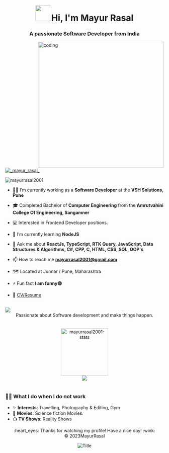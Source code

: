 <h1 align="center"><img src="https://raw.githubusercontent.com/nixin72/nixin72/master/wave.gif" height="50" width="50"></img>Hi, I'm Mayur Rasal</h1>
<h3 align="center">A passionate Software Developer from India</h3>
<img align="right" alt="coding" width="400" src="https://www.lambdatest.com/resources/images/news24.gif"
     

<p align="left"> <a href="https://twitter.com/_mayur_rasal_" target="blank"><img src="https://img.shields.io/twitter/follow/_mayur_rasal_?logo=twitter&style=for-the-badge" alt="_mayur_rasal_" /></a> </p>

<p align="left"> <img src="https://komarev.com/ghpvc/?username=mayurrasal2001&label=Profile%20views&color=0e75b6&style=flat" alt="mayurrasal2001" /> </p>


- 👨‍💻 I’m currently working as a **Software Developer** at the **VSH Solutions, Pune**
- 🎓 Completed Bachelor of **Computer Engineering** from the **Amrutvahini College Of    Engineering, Sangamner**

- 💻 Interested in Frontend Developer positions.
- 🌱 I’m currently learning **NodeJS**

- 💬 Ask me about **ReactJs, TypeScript, RTK Query, JavaScript, Data Structures & Algorithms, C#, CPP, C, HTML, CSS, SQL, OOP's**

- 📫 How to reach me **mayurrasal2001@gmail.com**
  
- 🗺️ Located at Junnar / Pune, Maharashtra
- ⚡ Fun fact **I am funny😅**
- 💼 [CV/Resume](https://drive.google.com/file/d/1A137GEc6if16Vl7QhA4N7IRxND6Z3Kt-/view?usp=sharing "CV/Resume")


<br>
  
<img src="https://imgur.com/rilHVxA.png"/> 

<center>Passionate about Software development and make things happen.</center>

<br>

<br>


<!-- <div align="center">
<img height="150em" src="https://github-readme-stats.vercel.app/api/top-langs/?username=mayurrasal2001&layout=compact&show_icon=true&theme=algolia" alt="mayurrasal2001-langs"/>
<img height="150em" src="https://github-readme-stats.vercel.app/api/?username=mayurrasal2001&layout=compact&show_icon=true&theme=algolia" alt="mayurrasal2001-stats"/>
</div>
<div align="center">
  <img src="http://github-readme-streak-stats.herokuapp.com?user=mayurrasal2001&theme=algolia&background=0d1117&hide_border=true" />
</div>
 -->
 
 

<div align="center">
<!-- <img height="150em" src="https://github-readme-stats.vercel.app/api/top-langs/?username=mayurrasal2001&layout=compact&show_icon=true&theme=algolia" alt="mayurrasal2001-langs"/> -->
<img height="150em" src="https://github-readme-stats.vercel.app/api/?username=mayurrasal2001&layout=compact&show_icon=true&theme=algolia" alt="mayurrasal2001-stats"/>
</div>
<div align="center">
  <img src="http://github-readme-streak-stats.herokuapp.com?user=mayurrasal2001&theme=algolia&background=0d1117&hide_border=true" />
</div>


 <br>

<!--
---
<div align="center">
<img src="butterfly.gif" width=30%><img src="dog.gif" width=20%>
 </div> -->
  
 ### 🙎‍♂️ What I do when I do not work
- ✨ **Interests**: Travelling, Photography & Editing, Gym
- 🎥 **Movies**: Science fiction Movies.
- 📺 **TV Shows**: Reality Shows

<!--
## <img src='https://raw.githubusercontent.com/ShahriarShafin/ShahriarShafin/main/Assets/handshake.gif' height="60" width="120"> For More Information, Please Check Out or Connect Me Via
<p align="center">

  <a href="mailto:mayurrasal2001@gmail.com" >
    <img align="center" alt="mayurrasal2001 | Gmail" width="26px" src="https://github.com/SatYu26/SatYu26/blob/master/Assets/Gmail.svg" />
  </a> &nbsp;&nbsp;
  
  <a href="https://www.linkedin.com/in/mayur-rasal-190116208/" target="_blank">
    <img align="center" alt="mayurrasal2001 | Linkedin" width="24px" src="https://github.com/SatYu26/SatYu26/blob/master/Assets/Linkedin.svg" />
  </a> &nbsp;&nbsp;
  
  <a href="https://www.facebook.com/mayur.rasal.334/" target="_blank">
      <img align="center" alt="mayurrasal334 | Facebook" width="24px" src="https://upload.wikimedia.org/wikipedia/en/thumb/0/04/Facebook_f_logo_%282021%29.svg/100px-Facebook_f_logo_%282021%29.svg.png" />
  </a> &nbsp;&nbsp;
  
  <a href="https://www.instagram.com/_mayur_rasal_/" target="_blank">
    <img align="center" alt="_mayu_rrasal_ | Instagram" width="24px" src="https://github.com/SatYu26/SatYu26/blob/master/Assets/Instagram.svg" />
  </a> &nbsp;&nbsp;
  
  <a href="https://profile-summary-for-github.herokuapp.com/user/mayurrasal2001" target="_blank">
    <img align="center" alt="mayurrasal2001 | GitHub" width="26px" src="https://upload.wikimedia.org/wikipedia/commons/thumb/a/ae/Github-desktop-logo-symbol.svg/1024px-Github-desktop-logo-symbol.svg.png" />
  </a> &nbsp;&nbsp;
  
  
  <a href="https://twitter.com/_mayur_rasal_" target="_blank">
    <img align="center" alt="mayurrasal | Twitter" width="32px" src="https://upload.wikimedia.org/wikipedia/commons/thumb/4/4f/Twitter-logo.svg/768px-Twitter-logo.svg.png?20211104142029" />
  </a> &nbsp;&nbsp;
 <p>  -->

<div align="center">
  :heart_eyes: Thanks for watching my profile! Have a nice day! :wink: <br/>
  &copy; 2023MayurRasal
</div>


<div align="center">
  
<img src="https://readme-typing-svg.herokuapp.com?font=Architects+Daughter&color=%2300FF00&size=50&center=true&vCenter=true&height=60&width=900&lines=See+you+soon!!;Come+again+to+see+my+world!" alt="Title"></img>
  
</div>

</p>

<br>



